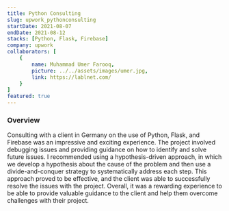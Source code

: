 ```yaml
---
title: Python Consulting
slug: upwork_pythonconsulting
startDate: 2021-08-07
endDate: 2021-08-12
stacks: [Python, Flask, Firebase]
company: upwork
collaborators: [
    {
        name: Muhammad Umer Farooq,
        picture: ../../assets/images/umer.jpg,
        link: https://lablnet.com/
    }
]
featured: true
---
```


### Overview
Consulting with a client in Germany on the use of Python, Flask, and Firebase was an impressive and exciting experience. The project involved debugging issues and providing guidance on how to identify and solve future issues. I recommended using a hypothesis-driven approach, in which we develop a hypothesis about the cause of the problem and then use a divide-and-conquer strategy to systematically address each step. This approach proved to be effective, and the client was able to successfully resolve the issues with the project. Overall, it was a rewarding experience to be able to provide valuable guidance to the client and help them overcome challenges with their project.
